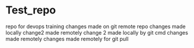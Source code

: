 # Test_repo
repo for devops training
changes made on git remote repo
changes made locally
change2 made remotely
change 2 made locally by git cmd
changes made remotely
changes made remotely for git pull
